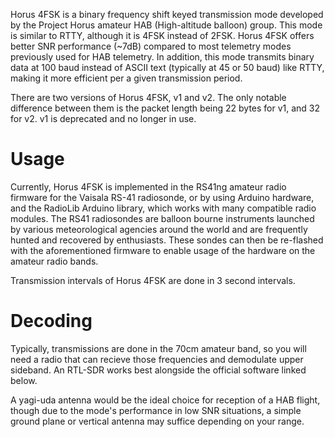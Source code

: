 Horus 4FSK is a binary frequency shift keyed transmission mode developed by the Project Horus amateur HAB (High-altitude balloon) group. This mode is similar to RTTY, although it is 4FSK instead of 2FSK. Horus 4FSK offers better SNR performance (~7dB) compared to most telemetry modes previously used for HAB telemetry. In addition, this mode transmits binary data at 100 baud instead of ASCII text (typically at 45 or 50 baud) like RTTY, making it more efficient per a given transmission period.

There are two versions of Horus 4FSK, v1 and v2. The only notable difference between them is the packet length being 22 bytes for v1, and 32 for v2. v1 is deprecated and no longer in use.

# Usage
Currently, Horus 4FSK is implemented in the RS41ng amateur radio firmware for the Vaisala RS-41 radiosonde, or by using Arduino hardware, and the RadioLib Arduino library, which works with many compatible radio modules. The RS41 radiosondes are balloon bourne instruments launched by various meteorological agencies around the world and are frequently hunted and recovered by enthusiasts. These sondes can then be re-flashed with the aforementioned firmware to enable usage of the hardware on the amateur radio bands.

Transmission intervals of Horus 4FSK are done in 3 second intervals.

# Decoding
Typically, transmissions are done in the 70cm amateur band, so you will need a radio that can recieve those frequencies and demodulate upper sideband. An RTL-SDR works best alongside the official software linked below.

A yagi-uda antenna would be the ideal choice for reception of a HAB flight, though due to the mode's performance in low SNR situations, a simple ground plane or vertical antenna may suffice depending on your range.

